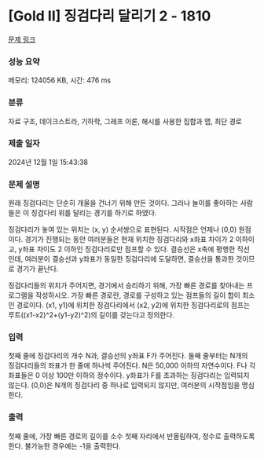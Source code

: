 # [Gold II] 징검다리 달리기 2 - 1810 

[문제 링크](https://www.acmicpc.net/problem/1810) 

### 성능 요약

메모리: 124056 KB, 시간: 476 ms

### 분류

자료 구조, 데이크스트라, 기하학, 그래프 이론, 해시를 사용한 집합과 맵, 최단 경로

### 제출 일자

2024년 12월 1일 15:43:38

### 문제 설명

<p>원래 징검다리는 단순히 개울을 건너기 위해 만든 것이다. 그러나 놀이를 좋아하는 사람들은 이 징검다리 위를 달리는 경기를 하기로 하였다.</p>

<p>징검다리가 놓여 있는 위치는 (x, y) 순서쌍으로 표현된다. 시작점은 언제나 (0,0) 원점이다. 경기가 진행되는 동안 여러분들은 현재 위치한 징검다리와 x좌표 차이가 2 이하이고, y좌표 차이도 2 이하인 징검다리로만 점프할 수 있다. 결승선은 x축에 평행한 직선인데, 여러분이 결승선과 y좌표가 동일한 징검다리에 도달하면, 결승선을 통과한 것이므로 경기가 끝난다.</p>

<p>징검다리들의 위치가 주어지면, 경기에서 승리하기 위해, 가장 빠른 경로를 찾아내는 프로그램을 작성하시오. 가장 빠른 경로란, 경로를 구성하고 있는 점프들의 길이 합이 최소인 경로이다. (x1, y1)에 위치한 징검다리에서 (x2, y2)에 위치한 징검다리로의 점프는 루트((x1-x2)^2+(y1-y2)^2)의 길이를 갖는다고 정의한다.</p>

### 입력 

 <p>첫째 줄에 징검다리의 개수 N과, 결승선의 y좌표 F가 주어진다. 둘째 줄부터는 N개의 징검다리들의 좌표가 한 줄에 하나씩 주어진다. N은 50,000 이하의 자연수이다. F나 각 좌표들은 0 이상 100만 이하의 정수이다. y좌표가 F를 초과하는 징검다리는 입력되지 않는다. (0,0)은 N개의 징검다리 중 하나로 입력되지 않지만, 여러분의 시작점임을 명심한다.</p>

### 출력 

 <p>첫째 줄에, 가장 빠른 경로의 길이를 소수 첫째 자리에서 반올림하여, 정수로 출력하도록 한다. 불가능한 경우에는 -1을 출력한다.</p>

